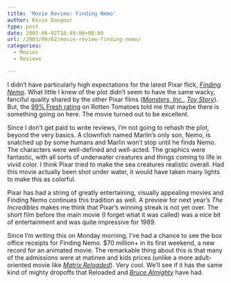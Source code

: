 ```yaml
---
title: 'Movie Review: Finding Nemo'
author: Kevin Dangoor
type: post
date: 2003-06-02T16:49:00+00:00
url: /2003/06/02/movie-review-finding-nemo/
categories:
  - Movies
  - Reviews

---
```

I didn&#8217;t have particularly high expectations for the latest Pixar flick, [_Finding Nemo_][1]. What little I knew of the plot didn&#8217;t seem to have the same wacky, fanciful quality shared by the other Pixar films ([_Monsters, Inc._][2], [_Toy Story_][3]). But, the [99% Fresh rating][4] on Rotten Tomatoes told me that maybe there is something going on here. The movie turned out to be excellent.

Since I don&#8217;t get paid to write reviews, I&#8217;m not going to rehash the plot, beyond the very basics. A clownfish named Marlin&#8217;s only son, Nemo, is snatched up by some humans and Marlin won&#8217;t stop until he finds Nemo. The characters were well-defined and well-acted. The graphics were fantastic, with all sorts of underwater creatures and things coming to life in vivid color. I think Pixar tried to make the sea creatures realistic overall. Had this movie actually been shot under water, it would have taken many lights to make this as colorful.

Pixar has had a string of greatly entertaining, visually appealing movies and Finding Nemo continues this tradition as well. A preview for next year&#8217;s _The Incredibles_ makes me think that Pixar&#8217;s winning streak is not yet over. The short film before the main movie (I forget what it was called) was a nice bit of entertainment and was quite impressive for 1989.

Since I&#8217;m writing this on Monday morning, I&#8217;ve had a chance to see the box office receipts for Finding Nemo. $70 million+ in its first weekend, a new record for an animated movie. The remarkable thing about this is that many of the admissions were at matinee and kids prices (unlike a more adult-oriented movie like [_Matrix Reloaded_][5]). Very cool. We&#8217;ll see if it has the same kind of mighty dropoffs that Reloaded and [_Bruce Almighty_][6] have had.

 [1]: http://us.imdb.com/Title?0266543
 [2]: http://us.imdb.com/Title?0198781
 [3]: http://us.imdb.com/Title?0114709
 [4]: http://www.rottentomatoes.com/m/FindingNemo-1122673/
 [5]: http://us.imdb.com/Title?0234215
 [6]: http://us.imdb.com/Title?0315327